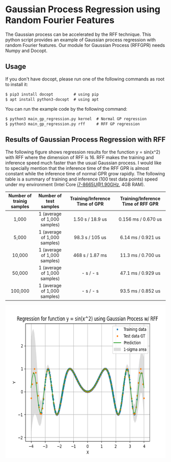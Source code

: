 # Gaussian Process Regression using Random Fourier Features

The Gaussian process can be accelerated by the RFF technique.
This python script provides an example of Gaussian process regression with random Fourier features.
Our module for Gaussian Process (RFFGPR) needs Numpy and Docopt.


## Usage

If you don't have docopt, please run one of the following commands as root to install it:

```console
$ pip3 install docopt         # using pip
$ apt install python3-docopt  # using apt
```

You can run the example code by the following command:

```console
$ python3 main_gp_regression.py kernel  # Normal GP regression
$ python3 main_gp_regression.py rff     # RFF GP regression
```

## Results of Gaussian Process Regression with RFF

The following figure shows regression results for the function y = sin(x^2) with RFF where the dimension of RFF is 16.
RFF makes the training and inference speed much faster than the usual Gaussian process.
I would like to specially mention that the inference time of the RFF GPR is almost constant while the inference time of normal GPR grow rapidly.
The following table is a summary of training and inference (100 test data points) speed
under my environment (Intel Core i7-8665U@1.90GHz, 4GB RAM).

| Number of trainig samples | Number of test samples       | Training/Inference Time of GPR | Training/Inference Time of RFF GPR |
| :-----------------------: | :--------------------------: | :----------------------------: | :--------------------------------: |
|   1,000                   | 1 (average of 1,000 samples) | 1.50 s / 18.9 us               | 0.156 ms / 0.670 us                |
|   5,000                   | 1 (average of 1,000 samples) | 98.3 s / 105 us                |  6.14 ms / 0.921 us                |
|  10,000                   | 1 (average of 1,000 samples) |  468 s / 1.87 ms               |  11.3 ms / 0.700 us                |
|  50,000                   | 1 (average of 1,000 samples) |    - s / - s                   |  47.1 ms / 0.929 us                |
| 100,000                   | 1 (average of 1,000 samples) |    - s / - s                   |  93.5 ms / 0.852 us                |

<div align="center">
  <img src="./figure_gpr_sparse_data.png" width="600" height="480" alt="Regression results for function y = sin(x^2) using Gaussian process w/ RFF" />
</div>


